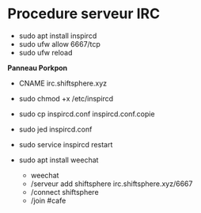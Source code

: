 # Procedure serveur IRC 

- sudo apt install inspircd 
- sudo ufw allow 6667/tcp
- sudo ufw reload 

**Panneau Porkpon**

- CNAME irc.shiftsphere.xyz

- sudo chmod +x /etc/inspircd
- sudo cp inspircd.conf inspircd.conf.copie 

- sudo jed inspircd.conf
- sudo service inspircd restart 

- sudo apt install weechat
    - weechat 
    - /serveur add shiftsphere irc.shiftsphere.xyz/6667
    - /connect shiftsphere
    - /join #cafe